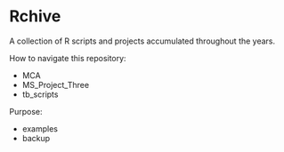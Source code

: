 # Rchive

A collection of R scripts and projects accumulated throughout the years.

How to navigate this repository:

- MCA
- MS_Project_Three
- tb_scripts

Purpose:
- examples
- backup
